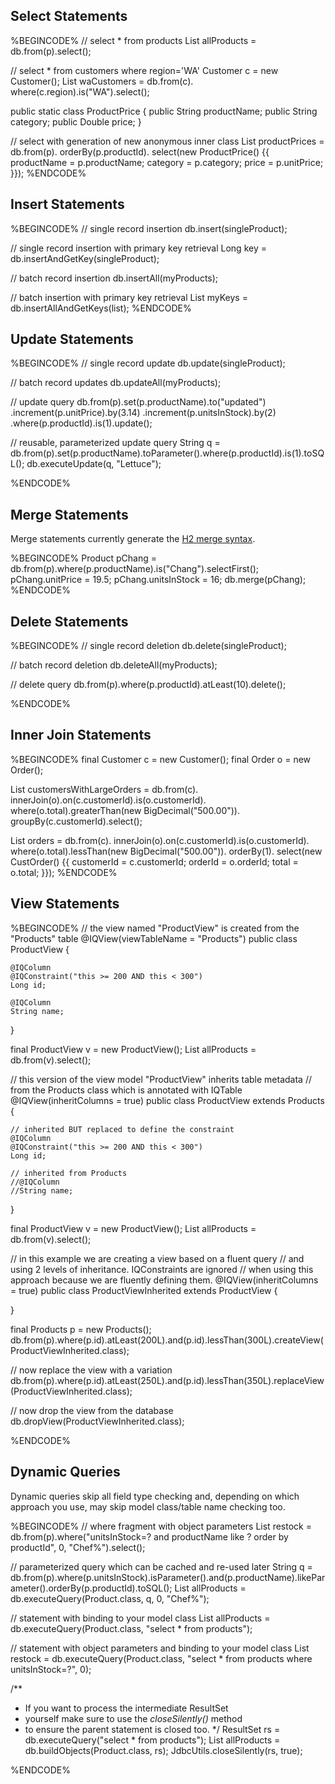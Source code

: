## Select Statements

%BEGINCODE%
// select * from products
List<Product> allProducts = db.from(p).select();

// select * from customers where region='WA'
Customer c = new Customer();
List<Customer> waCustomers = db.from(c). where(c.region).is("WA").select();

public static class ProductPrice {
	public String productName;
	public String category;
	public Double price;
}

// select with generation of new anonymous inner class
List<ProductPrice> productPrices =
    db.from(p).
    orderBy(p.productId).
    select(new ProductPrice() {{
        productName = p.productName;
        category = p.category;
        price = p.unitPrice;
    }});
%ENDCODE%

## Insert Statements

%BEGINCODE%
// single record insertion
db.insert(singleProduct);

// single record insertion with primary key retrieval
Long key = db.insertAndGetKey(singleProduct);

// batch record insertion
db.insertAll(myProducts);

// batch insertion with primary key retrieval
List<Long> myKeys = db.insertAllAndGetKeys(list);
%ENDCODE%

## Update Statements

%BEGINCODE%
// single record update
db.update(singleProduct);

// batch record updates
db.updateAll(myProducts);

// update query
db.from(p).set(p.productName).to("updated")
	.increment(p.unitPrice).by(3.14)
	.increment(p.unitsInStock).by(2)
	.where(p.productId).is(1).update();
	
// reusable, parameterized update query
String q = db.from(p).set(p.productName).toParameter().where(p.productId).is(1).toSQL();
db.executeUpdate(q, "Lettuce");

%ENDCODE%

## Merge Statements
Merge statements currently generate the [H2 merge syntax](http://h2database.com/html/grammar.html#merge).
 
%BEGINCODE%
Product pChang = db.from(p).where(p.productName).is("Chang").selectFirst();
pChang.unitPrice = 19.5;
pChang.unitsInStock = 16;
db.merge(pChang);
%ENDCODE%

## Delete Statements

%BEGINCODE%
// single record deletion
db.delete(singleProduct);  

// batch record deletion
db.deleteAll(myProducts);

// delete query
db.from(p).where(p.productId).atLeast(10).delete();

%ENDCODE%

## Inner Join Statements

%BEGINCODE%
final Customer c = new Customer();
final Order o = new Order();

List<Customer> customersWithLargeOrders =
    db.from(c).
    innerJoin(o).on(c.customerId).is(o.customerId).
    where(o.total).greaterThan(new BigDecimal("500.00")).
    groupBy(c.customerId).select();


List<CustOrder> orders =
    db.from(c).
    innerJoin(o).on(c.customerId).is(o.customerId).
    where(o.total).lessThan(new BigDecimal("500.00")).
    orderBy(1).
    select(new CustOrder() {{
        customerId = c.customerId;
        orderId = o.orderId;
        total = o.total;
    }});
%ENDCODE%

## View Statements

%BEGINCODE%
// the view named "ProductView" is created from the "Products" table
@IQView(viewTableName = "Products")
public class ProductView {

    @IQColumn
    @IQConstraint("this >= 200 AND this < 300")
    Long id;
	
    @IQColumn
    String name;
}

final ProductView v = new ProductView();
List<ProductView> allProducts = db.from(v).select();

// this version of the view model "ProductView" inherits table metadata
// from the Products class which is annotated with IQTable
@IQView(inheritColumns = true)
public class ProductView extends Products {

    // inherited BUT replaced to define the constraint
    @IQColumn
    @IQConstraint("this >= 200 AND this < 300")
    Long id;
	
    // inherited from Products
    //@IQColumn
    //String name;
}

final ProductView v = new ProductView();
List<ProductView> allProducts = db.from(v).select();

// in this example we are creating a view based on a fluent query
// and using 2 levels of inheritance.  IQConstraints are ignored
// when using this approach because we are fluently defining them.
@IQView(inheritColumns = true)
public class ProductViewInherited extends ProductView {

}

final Products p = new Products();
db.from(p).where(p.id).atLeast(200L).and(p.id).lessThan(300L).createView(ProductViewInherited.class);

// now replace the view with a variation
db.from(p).where(p.id).atLeast(250L).and(p.id).lessThan(350L).replaceView(ProductViewInherited.class);

// now drop the view from the database
db.dropView(ProductViewInherited.class);

%ENDCODE%

## Dynamic Queries

Dynamic queries skip all field type checking and, depending on which approach you use, may skip model class/table name checking too.

%BEGINCODE%
// where fragment with object parameters
List<Product> restock = db.from(p).where("unitsInStock=? and productName like ? order by productId", 0, "Chef%").select();

// parameterized query which can be cached and re-used later
String q = db.from(p).where(p.unitsInStock).isParameter().and(p.productName).likeParameter().orderBy(p.productId).toSQL();
List<Product> allProducts = db.executeQuery(Product.class, q, 0, "Chef%");

// statement with binding to your model class
List<Product> allProducts = db.executeQuery(Product.class, "select * from products");

// statement with object parameters and binding to your model class
List<Product> restock = db.executeQuery(Product.class, "select * from products where unitsInStock=?", 0);

/**
 * If you want to process the intermediate ResultSet
 * yourself make sure to use the <i>closeSilently()</i> method 
 * to ensure the parent statement is closed too.
 */
ResultSet rs = db.executeQuery("select * from products");
List<Product> allProducts = db.buildObjects(Product.class, rs);
JdbcUtils.closeSilently(rs, true);

%ENDCODE%